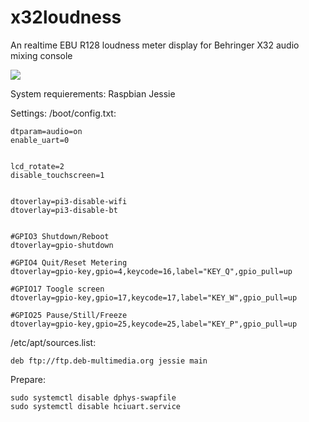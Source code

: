 # x32loudness
An realtime EBU R128 loudness meter display for Behringer X32 audio mixing console

![](https://raw.githubusercontent.com/premultiply/x32loudness/master/example.jpg)

System requierements:
Raspbian Jessie


Settings:
/boot/config.txt:

    dtparam=audio=on
    enable_uart=0
    
    
    lcd_rotate=2
    disable_touchscreen=1
    
    
    dtoverlay=pi3-disable-wifi
    dtoverlay=pi3-disable-bt
    
    
    #GPIO3 Shutdown/Reboot
    dtoverlay=gpio-shutdown
    
    #GPIO4 Quit/Reset Metering
    dtoverlay=gpio-key,gpio=4,keycode=16,label="KEY_Q",gpio_pull=up
    
    #GPIO17 Toogle screen
    dtoverlay=gpio-key,gpio=17,keycode=17,label="KEY_W",gpio_pull=up
    
    #GPIO25 Pause/Still/Freeze
    dtoverlay=gpio-key,gpio=25,keycode=25,label="KEY_P",gpio_pull=up


/etc/apt/sources.list:

    deb ftp://ftp.deb-multimedia.org jessie main


Prepare:

    sudo systemctl disable dphys-swapfile
    sudo systemctl disable hciuart.service
